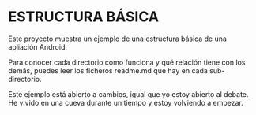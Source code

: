 # ESTRUCTURA BÁSICA

Este proyecto muestra un ejemplo de una estructura básica de una apliación Android.

Para conocer cada directorio como funciona y qué relación tiene con los demás, 
puedes leer los ficheros readme.md que hay en cada sub-directorio. 

Este ejemplo está abierto a cambios, igual que yo estoy abierto al debate.
He vivido en una cueva durante un tiempo y estoy volviendo a empezar.